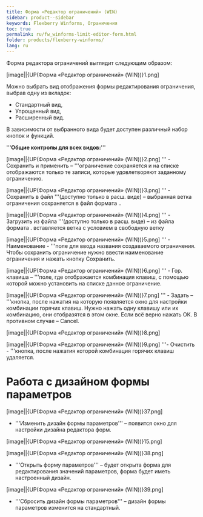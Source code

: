 ```yaml
---
title: Форма «Редактор ограничений» (WIN)
sidebar: product--sidebar
keywords: Flexberry Winforms, Ограничения
toc: true
permalink: ru/fw_winforms-limit-editor-form.html
folder: products/flexberry-winforms/
lang: ru
---
```


Форма редактора ограничений выглядит следующим образом:

[image||{UP(Форма «Редактор ограничений» (WIN))}1.png]

Можно выбрать вид отображения формы редактирования ограничения, выбрав одну из вкладок: 
* Стандартный вид, 
* Упрощенный вид,
* Расширенный вид. 

В зависимости от выбранного вида будет доступен различный набор кнопок и функций. 
 


'''__Общие контролы для всех видов:__'''


[image||{UP(Форма «Редактор ограничений» (WIN))}2.png]
''' - Сохранить и применить – '''ограничение сохраняется
и на списке отображаются только те записи, которые удовлетворяют заданному
ограничению. 


[image||{UP(Форма «Редактор ограничений» (WIN))}3.png]
''' - Сохранить в файл '''(доступно
только в расш. виде) – выбранная ветка ограничения сохраняется в файл
формата .. 


[image||{UP(Форма «Редактор ограничений» (WIN))}4.png]
''' - Загрузить из файла '''(доступно
только в расш. виде) – из файла формата . вставляется ветка с условием в свободную ветку 


[image||{UP(Форма «Редактор ограничений» (WIN))}5.png]
''' - Наименование - '''поле для ввода названия создаваемого
ограничения. Чтобы сохранить ограничение нужно ввести наименование ограничения
и нажать кнопку Сохранить. 


[image||{UP(Форма «Редактор ограничений» (WIN))}6.png]
''' - Гор. клавиша – '''поле, где отображается комбинация
клавиш, с помощью которой можно установить на списке данное ограничение. 


[image||{UP(Форма «Редактор ограничений» (WIN))}7.png]
''' - Задать – '''кнопка, после
нажатия на которую появляется окно для настройки комбинации горячих клавиш. Нужно
нажать одну клавишу или их комбинацию, они отобразятся в этом окне. Если всё
верно нажать ОК. В противном случае – Cancel.


[image||{UP(Форма «Редактор ограничений» (WIN))}8.png]


[image||{UP(Форма «Редактор ограничений» (WIN))}9.png]
'''- Очистить - '''кнопка, после нажатия которой комбинация
горячих клавиш удаляется. 


# Работа с дизайном формы параметров

[image||{UP(Форма «Редактор ограничений» (WIN))}37.png]
 - '''Изменить дизайн формы
параметров''' – появится окно для настройки дизайна редактора форм.

[image||{UP(Форма «Редактор ограничений» (WIN))}15.png]


[image||{UP(Форма «Редактор ограничений» (WIN))}38.png]
 - '''Открыть форму
параметров''' – будет открыта форма для редактирования значений параметров, форма
будет иметь настроенный дизайн. 


[image||{UP(Форма «Редактор ограничений» (WIN))}39.png]
 - '''Сбросить дизайн формы
параметров''' – дизайн формы параметров изменится на стандартный.
